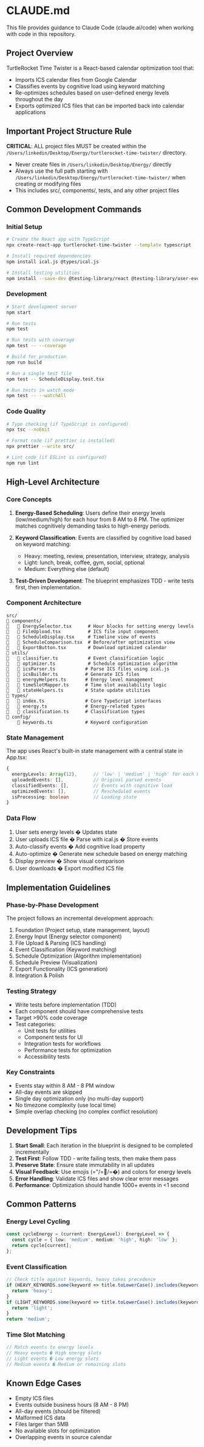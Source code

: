 # CLAUDE.md

This file provides guidance to Claude Code (claude.ai/code) when working with code in this repository.

## Project Overview

TurtleRocket Time Twister is a React-based calendar optimization tool that:
- Imports ICS calendar files from Google Calendar
- Classifies events by cognitive load using keyword matching
- Re-optimizes schedules based on user-defined energy levels throughout the day
- Exports optimized ICS files that can be imported back into calendar applications

## Important Project Structure Rule

**CRITICAL**: ALL project files MUST be created within the `/Users/linkedin/Desktop/Energy/turtlerocket-time-twister/` directory. 
- Never create files in `/Users/linkedin/Desktop/Energy/` directly
- Always use the full path starting with `/Users/linkedin/Desktop/Energy/turtlerocket-time-twister/` when creating or modifying files
- This includes src/, components/, tests, and any other project files

## Common Development Commands

### Initial Setup
```bash
# Create the React app with TypeScript
npx create-react-app turtlerocket-time-twister --template typescript

# Install required dependencies
npm install ical.js @types/ical.js

# Install testing utilities
npm install --save-dev @testing-library/react @testing-library/user-event
```

### Development
```bash
# Start development server
npm start

# Run tests
npm test

# Run tests with coverage
npm test -- --coverage

# Build for production
npm run build

# Run a single test file
npm test -- ScheduleDisplay.test.tsx

# Run tests in watch mode
npm test -- --watchAll
```

### Code Quality
```bash
# Type checking (if TypeScript is configured)
npx tsc --noEmit

# Format code (if prettier is installed)
npx prettier --write src/

# Lint code (if ESLint is configured)
npm run lint
```

## High-Level Architecture

### Core Concepts

1. **Energy-Based Scheduling**: Users define their energy levels (low/medium/high) for each hour from 8 AM to 8 PM. The optimizer matches cognitively demanding tasks to high-energy periods.

2. **Keyword Classification**: Events are classified by cognitive load based on keyword matching:
   - Heavy: meeting, review, presentation, interview, strategy, analysis
   - Light: lunch, break, coffee, gym, social, optional
   - Medium: Everything else (default)

3. **Test-Driven Development**: The blueprint emphasizes TDD - write tests first, then implementation.

### Component Architecture

```
src/
   components/
      EnergySelector.tsx      # Hour blocks for setting energy levels
      FileUpload.tsx          # ICS file input component
      ScheduleDisplay.tsx     # Timeline view of events
      ScheduleComparison.tsx  # Before/after optimization view
      ExportButton.tsx        # Download optimized calendar
   utils/
      classifier.ts           # Event classification logic
      optimizer.ts            # Schedule optimization algorithm
      icsParser.ts           # Parse ICS files using ical.js
      icsBuilder.ts          # Generate ICS files
      energyHelpers.ts       # Energy level management
      timeSlotMapper.ts      # Time slot availability logic
      stateHelpers.ts        # State update utilities
   types/
      index.ts               # Core TypeScript interfaces
      energy.ts              # Energy-related types
      classification.ts      # Classification types
   config/
       keywords.ts            # Keyword configuration
```

### State Management

The app uses React's built-in state management with a central state in App.tsx:

```typescript
{
  energyLevels: Array(12),      // 'low' | 'medium' | 'high' for each hour
  uploadedEvents: [],           // Original parsed events
  classifiedEvents: [],         // Events with cognitive load
  optimizedEvents: [],          // Rescheduled events
  isProcessing: boolean         // Loading state
}
```

### Data Flow

1. User sets energy levels � Updates state
2. User uploads ICS file � Parse with ical.js � Store events
3. Auto-classify events � Add cognitive load property
4. Auto-optimize � Generate new schedule based on energy matching
5. Display preview � Show visual comparison
6. User downloads � Export modified ICS file

## Implementation Guidelines

### Phase-by-Phase Development

The project follows an incremental development approach:
1. Foundation (Project setup, state management, layout)
2. Energy Input (Energy selector component)
3. File Upload & Parsing (ICS handling)
4. Event Classification (Keyword matching)
5. Schedule Optimization (Algorithm implementation)
6. Schedule Preview (Visualization)
7. Export Functionality (ICS generation)
8. Integration & Polish

### Testing Strategy

- Write tests before implementation (TDD)
- Each component should have comprehensive tests
- Target >90% code coverage
- Test categories:
  - Unit tests for utilities
  - Component tests for UI
  - Integration tests for workflows
  - Performance tests for optimization
  - Accessibility tests

### Key Constraints

- Events stay within 8 AM - 8 PM window
- All-day events are skipped
- Single day optimization only (no multi-day support)
- No timezone complexity (use local time)
- Simple overlap checking (no complex conflict resolution)

## Development Tips

1. **Start Small**: Each iteration in the blueprint is designed to be completed incrementally
2. **Test First**: Follow TDD - write failing tests, then make them pass
3. **Preserve State**: Ensure state immutability in all updates
4. **Visual Feedback**: Use emojis (="/=/=�) and colors for energy levels
5. **Error Handling**: Validate ICS files and show clear error messages
6. **Performance**: Optimization should handle 1000+ events in <1 second

## Common Patterns

### Energy Level Cycling
```typescript
const cycleEnergy = (current: EnergyLevel): EnergyLevel => {
  const cycle = { low: 'medium', medium: 'high', high: 'low' };
  return cycle[current];
};
```

### Event Classification
```typescript
// Check title against keywords, heavy takes precedence
if (HEAVY_KEYWORDS.some(keyword => title.toLowerCase().includes(keyword))) {
  return 'heavy';
}
if (LIGHT_KEYWORDS.some(keyword => title.toLowerCase().includes(keyword))) {
  return 'light';
}
return 'medium';
```

### Time Slot Matching
```typescript
// Match events to energy levels
// Heavy events � High energy slots
// Light events � Low energy slots
// Medium events � Medium or remaining slots
```

## Known Edge Cases

- Empty ICS files
- Events outside business hours (8 AM - 8 PM)
- All-day events (should be filtered)
- Malformed ICS data
- Files larger than 5MB
- No available slots for optimization
- Overlapping events in source calendar